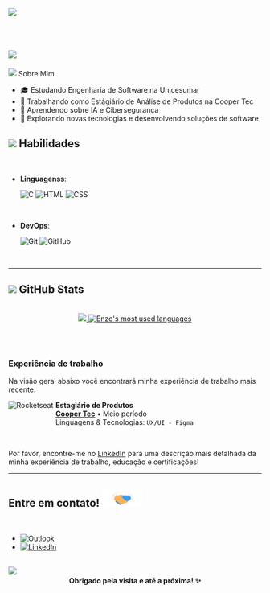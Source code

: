 
  <a href="https://github.com/DenverCoder1/readme-typing-svg"><img src="https://readme-typing-svg.herokuapp.com?font=Time+New+Roman&color=cyan&size=25&center=true&vCenter=true&width=600&height=100&lines=Enzo+Ayres+Bettini!;"></a>
</p>
<br>
<br><br>
<img src="https://user-images.githubusercontent.com/73097560/115834477-dbab4500-a447-11eb-908a-139a6edaec5c.gif"><br><br>
 <picture><img src = "https://github.com/7oSkaaa/7oSkaaa/blob/main/Images/about_me.gif?raw=true" width = 30px></picture> Sobre Mim


- 🎓 Estudando Engenharia de Software na Unicesumar
- 💼 Trabalhando como Estágiário de Análise de Produtos na Cooper Tec
- 🌱 Aprendendo sobre IA e Cibersegurança
- 🚀 Explorando novas tecnologias e desenvolvendo soluções de software



## <img src="https://media2.giphy.com/media/QssGEmpkyEOhBCb7e1/giphy.gif?cid=ecf05e47a0n3gi1bfqntqmob8g9aid1oyj2wr3ds3mg700bl&rid=giphy.gif" width=25><b> Habilidades</b>
<br>

<p align="center">

- **Linguagenss**:
  
    ![C](https://img.shields.io/badge/C-00599C?style=for-the-badge&logo=c&logoColor=white)
    ![HTML](https://img.shields.io/badge/HTML-239120?style=for-the-badge&logo=html5&logoColor=white)
    ![CSS](https://img.shields.io/badge/CSS-239120?&style=for-the-badge&logo=css3&logoColor=white)
   

<br>

- **DevOps**:

    ![Git](https://img.shields.io/badge/Git-100000?style=for-the-badge&logo=github&logoColor=white)
    ![GitHub](https://img.shields.io/badge/GitHub-100000?style=for-the-badge&logo=github&logoColor=white)

</p>

<br>



-----

## <img src="https://media.giphy.com/media/iY8CRBdQXODJSCERIr/giphy.gif" width=35><b> GitHub Stats</b>
<br>

<div align="center">
  <a href="https://github.com/EnzoBettini">
    <img src="https://github-readme-stats.vercel.app/api?username=EnzoBettini&show_icons=true&theme=dark" width="450"/>
    <img src="https://github-readme-stats.vercel.app/api/top-langs/?username=EnzoBettini&layout=compact&theme=dark" width="480" alt="Enzo's most used languages"/>
  </a>
</div>


<br><br>
### Experiência de trabalho

Na visão geral abaixo você encontrará minha experiência de trabalho mais recente:

[<img align="left" height="94px" width="94px" alt="Rocketseat" src="https://media.licdn.com/dms/image/v2/C560BAQGRE-eKf4a2ow/company-logo_200_200/company-logo_200_200/0/1630600972215/cooper_tec_logo?e=2147483647&v=beta&t=HGXUNKyBHqqzXKBm-4-GIeXlRKyD-aTb1H3KmusLQn0"/>](https://rocketseat.com.br/)

**Estagiário de Produtos** \
[**Cooper Tec**](https://www.coopertec.com.br/) • Meio período \
Linguagens & Tecnologias: `UX/UI - Figma`

<br/>



Por favor, encontre-me no [LinkedIn](https://www.linkedin.com/in/enzo-ayres-bettini-744a692bb/) para uma descrição mais detalhada da minha experiência de trabalho, educação e certificações!

-----

## <b>Entre em contato!</b> <img src="https://github.com/0xAbdulKhalid/0xAbdulKhalid/raw/main/assets/mdImages/handshake.gif" width=80>
<br>
<div align="left">
<ul>
<li>
<a href="mailto:enzobettini@hotmail.com" target="_blank">
<img src="https://img.shields.io/badge/Microsoft_Outlook-0078D4?style=for-the-badge&logo=microsoft-outlook&logoColor=white" alt="Outlook"/>
</a>
</li>

<li>
<a href="https://www.linkedin.com/in/enzo-ayres-bettini-744a692bb/" target="_blank">
<img src="https://img.shields.io/badge/Linkedin-0e76a8?style=for-the-badge&logo=Linkedin&logoColor=white" alt="LinkedIn"/>
</a>
</li>


</ul>
</div>

<br>

<img src="https://user-images.githubusercontent.com/73097560/115834477-dbab4500-a447-11eb-908a-139a6edaec5c.gif">

<div align="center">
   <b>Obrigado pela visita e até a próxima! ✨</b>
</div>
<br><br>
